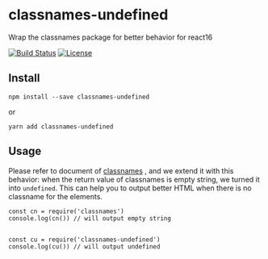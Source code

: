 # classnames-undefined
Wrap the classnames package for better behavior for react16

[![Build Status](https://travis-ci.org/zordius/classnames-undefined.svg?branch=master)](https://travis-ci.org/zordius/classnames-undefined) [![License](https://poser.pugx.org/zordius/classnames-undefined/license.svg)](https://github.com/zordius/classnames-undefined/blob/master/LICENSE.md)

## Install
```
npm install --save classnames-undefined
```

or

```
yarn add classnames-undefined
```

## Usage

Please refer to document of <a href="https://www.npmjs.com/package/classnames">classnames</a> , and we extend it with this behavior: when the return value of classnames is empty string, we turned it into `undefined`. This can help you to output better HTML when there is no classname for the elements.

```
const cn = require('classnames')
console.log(cn()) // will output empty string


const cu = require('classnames-undefined')
console.log(cu()) // will output undefined
```
